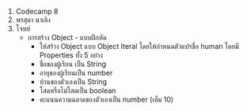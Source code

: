 1. Codecamp 8
2. พรสุดา  นาเลิง
3. โจทย์ 
   * การสร้าง Object - แบบฝึกหัด
        - ให้สร้าง Object แบบ Object Iteral โดยให้กำหนดตัวแปรชื่อ human โดยมี Properties ทั้ง 5 อย่าง
        - ชื่อของผู้เรียน เป็น String
        - อายุของผู้เรียนเป็น number
        - บ้านของตัวเองเป็น String
        - โสดหรือไม่โสดเป็น boolean
        - คะแนนความฉลาดของตัวเองเป็น number (เต็ม 10)